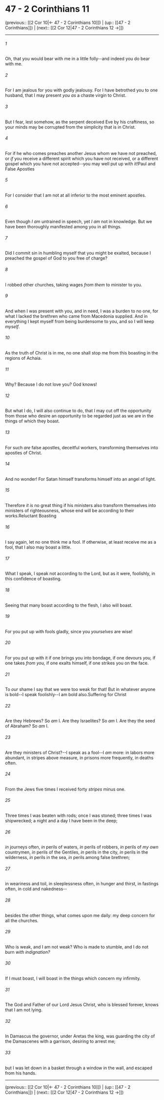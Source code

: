 # 47 - 2 Corinthians 11

(previous:: [[2 Cor 10|← 47 - 2 Corinthians 10]]) | (up:: [[47 - 2 Corinthians]]) | (next:: [[2 Cor 12|47 - 2 Corinthians 12 →]])

***


###### 1 
Oh, that you would bear with me in a little folly--and indeed you do bear with me. 

###### 2 
For I am jealous for you with godly jealousy. For I have betrothed you to one husband, that I may present _you_ _as_ a chaste virgin to Christ. 

###### 3 
But I fear, lest somehow, as the serpent deceived Eve by his craftiness, so your minds may be corrupted from the simplicity that is in Christ. 

###### 4 
For if he who comes preaches another Jesus whom we have not preached, or _if_ you receive a different spirit which you have not received, or a different gospel which you have not accepted--you may well put up with it!Paul and False Apostles 

###### 5 
For I consider that I am not at all inferior to the most eminent apostles. 

###### 6 
Even though _I am_ untrained in speech, yet _I am_ not in knowledge. But we have been thoroughly manifested among you in all things. 

###### 7 
Did I commit sin in humbling myself that you might be exalted, because I preached the gospel of God to you free of charge? 

###### 8 
I robbed other churches, taking wages _from them_ to minister to you. 

###### 9 
And when I was present with you, and in need, I was a burden to no one, for what I lacked the brethren who came from Macedonia supplied. And in everything I kept myself from being burdensome to you, and so I will keep _myself_. 

###### 10 
As the truth of Christ is in me, no one shall stop me from this boasting in the regions of Achaia. 

###### 11 
Why? Because I do not love you? God knows! 

###### 12 
But what I do, I will also continue to do, that I may cut off the opportunity from those who desire an opportunity to be regarded just as we are in the things of which they boast. 

###### 13 
For such _are_ false apostles, deceitful workers, transforming themselves into apostles of Christ. 

###### 14 
And no wonder! For Satan himself transforms himself into an angel of light. 

###### 15 
Therefore _it is_ no great thing if his ministers also transform themselves into ministers of righteousness, whose end will be according to their works.Reluctant Boasting 

###### 16 
I say again, let no one think me a fool. If otherwise, at least receive me as a fool, that I also may boast a little. 

###### 17 
What I speak, I speak not according to the Lord, but as it were, foolishly, in this confidence of boasting. 

###### 18 
Seeing that many boast according to the flesh, I also will boast. 

###### 19 
For you put up with fools gladly, since you _yourselves_ are wise! 

###### 20 
For you put up with it if one brings you into bondage, if one devours _you,_ if one takes _from you,_ if one exalts himself, if one strikes you on the face. 

###### 21 
To _our_ shame I say that we were too weak for that! But in whatever anyone is bold--I speak foolishly--I am bold also.Suffering for Christ 

###### 22 
Are they Hebrews? So _am_ I. Are they Israelites? So _am_ I. Are they the seed of Abraham? So _am_ I. 

###### 23 
Are they ministers of Christ?--I speak as a fool--I _am_ more: in labors more abundant, in stripes above measure, in prisons more frequently, in deaths often. 

###### 24 
From the Jews five times I received forty _stripes_ minus one. 

###### 25 
Three times I was beaten with rods; once I was stoned; three times I was shipwrecked; a night and a day I have been in the deep; 

###### 26 
_in_ journeys often, _in_ perils of waters, _in_ perils of robbers, _in_ perils of _my own_ countrymen, _in_ perils of the Gentiles, _in_ perils in the city, _in_ perils in the wilderness, _in_ perils in the sea, _in_ perils among false brethren; 

###### 27 
in weariness and toil, in sleeplessness often, in hunger and thirst, in fastings often, in cold and nakedness-- 

###### 28 
besides the other things, what comes upon me daily: my deep concern for all the churches. 

###### 29 
Who is weak, and I am not weak? Who is made to stumble, and I do not burn _with indignation?_ 

###### 30 
If I must boast, I will boast in the things which concern my infirmity. 

###### 31 
The God and Father of our Lord Jesus Christ, who is blessed forever, knows that I am not lying. 

###### 32 
In Damascus the governor, under Aretas the king, was guarding the city of the Damascenes with a garrison, desiring to arrest me; 

###### 33 
but I was let down in a basket through a window in the wall, and escaped from his hands.

***

(previous:: [[2 Cor 10|← 47 - 2 Corinthians 10]]) | (up:: [[47 - 2 Corinthians]]) | (next:: [[2 Cor 12|47 - 2 Corinthians 12 →]])

